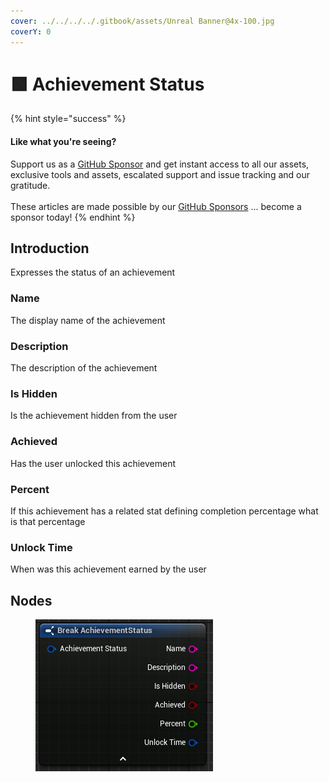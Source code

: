 ```yaml
---
cover: ../../../../.gitbook/assets/Unreal Banner@4x-100.jpg
coverY: 0
---
```


# 🟩 Achievement Status

{% hint style="success" %}
#### Like what you're seeing?

Support us as a [GitHub Sponsor](../../../../become-a-sponsor/) and get instant access to all our assets, exclusive tools and assets, escalated support and issue tracking and our gratitude.\
\
These articles are made possible by our [GitHub Sponsors](../../../../become-a-sponsor/) ... become a sponsor today!
{% endhint %}

## Introduction

Expresses the status of an achievement

### Name

The display name of the achievement

### Description

The description of the achievement&#x20;

### Is Hidden

Is the achievement hidden from the user

### Achieved

Has the user unlocked this achievement

### Percent

If this achievement has a related stat defining completion percentage what is that percentage

### Unlock Time

When was this achievement earned by the user

## Nodes

<figure><img src="../../../../.gitbook/assets/image (318).png" alt=""><figcaption></figcaption></figure>
